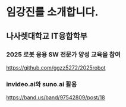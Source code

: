 # 임강진를 소개합니다.

## 나사렛대학교 IT융합학부

### 2025 로봇 응용 SW 전문가 양성 교육을 참여
https://github.com/ggzz5272/2025robot

### invideo.ai와 suno.ai 활용
https://band.us/band/97542809/post/18
